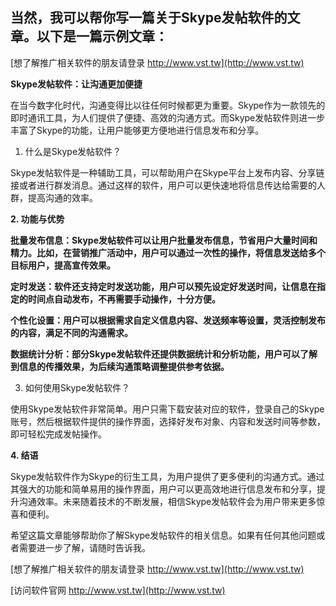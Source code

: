 ## **当然，我可以帮你写一篇关于Skype发帖软件的文章。以下是一篇示例文章：**

[想了解推广相关软件的朋友请登录 http://www.vst.tw](http://www.vst.tw)

**Skype发帖软件：让沟通更加便捷**

在当今数字化时代，沟通变得比以往任何时候都更为重要。Skype作为一款领先的即时通讯工具，为人们提供了便捷、高效的沟通方式。而Skype发帖软件则进一步丰富了Skype的功能，让用户能够更方便地进行信息发布和分享。

1. 什么是Skype发帖软件？

Skype发帖软件是一种辅助工具，可以帮助用户在Skype平台上发布内容、分享链接或者进行群发消息。通过这样的软件，用户可以更快速地将信息传达给需要的人群，提高沟通的效率。

**2. 功能与优势**

**批量发布信息：Skype发帖软件可以让用户批量发布信息，节省用户大量时间和精力。比如，在营销推广活动中，用户可以通过一次性的操作，将信息发送给多个目标用户，提高宣传效果。**

**定时发送：软件还支持定时发送功能，用户可以预先设定好发送时间，让信息在指定的时间点自动发布，不再需要手动操作，十分方便。**

**个性化设置：用户可以根据需求自定义信息内容、发送频率等设置，灵活控制发布的内容，满足不同的沟通需求。**

**数据统计分析：部分Skype发帖软件还提供数据统计和分析功能，用户可以了解到信息的传播效果，为后续沟通策略调整提供参考依据。**

3. 如何使用Skype发帖软件？

使用Skype发帖软件非常简单。用户只需下载安装对应的软件，登录自己的Skype账号，然后根据软件提供的操作界面，选择好发布对象、内容和发送时间等参数，即可轻松完成发帖操作。

**4. 结语**

Skype发帖软件作为Skype的衍生工具，为用户提供了更多便利的沟通方式。通过其强大的功能和简单易用的操作界面，用户可以更高效地进行信息发布和分享，提升沟通效率。未来随着技术的不断发展，相信Skype发帖软件会为用户带来更多惊喜和便利。

希望这篇文章能够帮助你了解Skype发帖软件的相关信息。如果有任何其他问题或者需要进一步了解，请随时告诉我。

[想了解推广相关软件的朋友请登录 http://www.vst.tw](http://www.vst.tw)


[访问软件官网 http://www.vst.tw](http://www.vst.tw)

